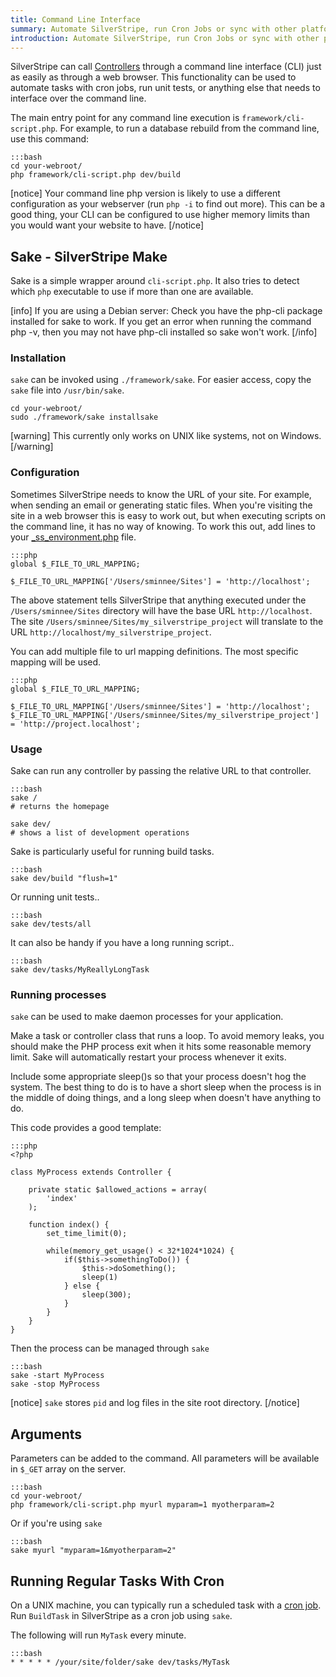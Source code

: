 ```yaml
---
title: Command Line Interface
summary: Automate SilverStripe, run Cron Jobs or sync with other platforms through the Command Line Interface.
introduction: Automate SilverStripe, run Cron Jobs or sync with other platforms through the Command Line Interface.
---
```

SilverStripe can call [Controllers](../controllers) through a command line interface (CLI) just as easily as through a 
web browser. This functionality can be used to automate tasks with cron jobs, run unit tests, or anything else that 
needs to interface over the command line.

The main entry point for any command line execution is `framework/cli-script.php`. For example, to run a database 
rebuild from the command line, use this command:
	
	:::bash
	cd your-webroot/
	php framework/cli-script.php dev/build

[notice]
Your command line php version is likely to use a different configuration as your webserver (run `php -i` to find out 
more). This can be a good thing, your CLI can be configured to use higher memory limits than you would want your website
to have.
[/notice]

## Sake - SilverStripe Make

Sake is a simple wrapper around `cli-script.php`. It also tries to detect which `php` executable to use if more than one 
are available.

[info]
If you are using a Debian server: Check you have the php-cli package installed for sake to work. If you get an error 
when running the command php -v, then you may not have php-cli installed so sake won't work.
[/info]

### Installation

`sake` can be invoked using `./framework/sake`. For easier access, copy the `sake` file into `/usr/bin/sake`.

	cd your-webroot/
	sudo ./framework/sake installsake

[warning]
This currently only works on UNIX like systems, not on Windows.
[/warning]

### Configuration

Sometimes SilverStripe needs to know the URL of your site. For example, when sending an email or generating static 
files. When you're visiting the site in a web browser this is easy to work out, but when executing scripts on the 
command line, it has no way of knowing. To work this out, add lines to your 
[_ss_environment.php](/getting_started/environment_management) file.

	:::php
	global $_FILE_TO_URL_MAPPING;

	$_FILE_TO_URL_MAPPING['/Users/sminnee/Sites'] = 'http://localhost';

The above statement tells SilverStripe that anything executed under the `/Users/sminnee/Sites` directory will have the
base URL `http://localhost`. The site `/Users/sminnee/Sites/my_silverstripe_project` will translate to the URL
`http://localhost/my_silverstripe_project`.

You can add multiple file to url mapping definitions. The most specific mapping will be used.

	:::php
	global $_FILE_TO_URL_MAPPING;

	$_FILE_TO_URL_MAPPING['/Users/sminnee/Sites'] = 'http://localhost';
	$_FILE_TO_URL_MAPPING['/Users/sminnee/Sites/my_silverstripe_project'] = 'http://project.localhost';

### Usage

Sake can run any controller by passing the relative URL to that controller.

	:::bash
	sake /
	# returns the homepage

	sake dev/
	# shows a list of development operations

Sake is particularly useful for running build tasks.
	
	:::bash
	sake dev/build "flush=1"

Or running unit tests..

	:::bash
	sake dev/tests/all

It can also be handy if you have a long running script..
	
	:::bash
	sake dev/tasks/MyReallyLongTask

### Running processes

`sake` can be used to make daemon processes for your application.

Make a task or controller class that runs a loop. To avoid memory leaks, you should make the PHP process exit when it 
hits some reasonable memory limit. Sake will automatically restart your process whenever it exits.

Include some appropriate sleep()s so that your process doesn't hog the system. The best thing to do is to have a short 
sleep when the process is in the middle of doing things, and a long sleep when doesn't have anything to do.

This code provides a good template:

	:::php
	<?php

	class MyProcess extends Controller {

		private static $allowed_actions = array(
			'index'
		);

		function index() {
			set_time_limit(0);

			while(memory_get_usage() < 32*1024*1024) {
				if($this->somethingToDo()) {
					$this->doSomething();
					sleep(1)
				} else {
					sleep(300);
				}
			}
		}
	}

Then the process can be managed through `sake`

	:::bash
	sake -start MyProcess
	sake -stop MyProcess



[notice]
`sake` stores `pid` and log files in the site root directory.
[/notice]

## Arguments

Parameters can be added to the command. All parameters will be available in `$_GET` array on the server.

	:::bash
	cd your-webroot/
	php framework/cli-script.php myurl myparam=1 myotherparam=2

Or if you're using `sake`

	:::bash
	sake myurl "myparam=1&myotherparam=2"

## Running Regular Tasks With Cron

On a UNIX machine, you can typically run a scheduled task with a [cron job](http://en.wikipedia.org/wiki/Cron). Run
`BuildTask` in SilverStripe as a cron job using `sake`. 

The following will run `MyTask` every minute.

	:::bash
	* * * * * /your/site/folder/sake dev/tasks/MyTask
